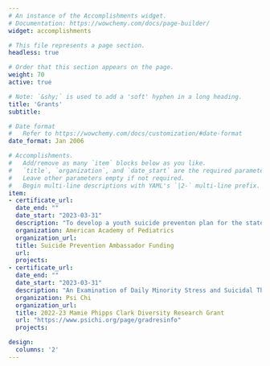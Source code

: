 ```yaml
---
# An instance of the Accomplishments widget.
# Documentation: https://wowchemy.com/docs/page-builder/
widget: accomplishments

# This file represents a page section.
headless: true

# Order that this section appears on the page.
weight: 70
active: true

# Note: `&shy;` is used to add a 'soft' hyphen in a long heading.
title: 'Grants'
subtitle:

# Date format
#   Refer to https://wowchemy.com/docs/customization/#date-format
date_format: Jan 2006

# Accomplishments.
#   Add/remove as many `item` blocks below as you like.
#   `title`, `organization`, and `date_start` are the required parameters.
#   Leave other parameters empty if not required.
#   Begin multi-line descriptions with YAML's `|2-` multi-line prefix.
item:
- certificate_url: 
  date_end: ""
  date_start: "2023-03-31"
  description: "To develop a youth suicide preventon plan for the state of Mississippi"
  organization: American Academy of Pediatrics
  organization_url: 
  title: Suicide Prevention Ambassador Funding
  url:
  projects: 
- certificate_url: 
  date_end: ""
  date_start: "2023-03-31"
  description: "An Examination of Daily Minority Stress and Suicidal Thoughts in Sexual Minority People"
  organization: Psi Chi
  organization_url: 
  title: 2022-23 Mamie Phipps Clark Diversity Research Grant
  url: "https://www.psichi.org/page/gradresinfo"
  projects: 

design:
  columns: '2' 
---
```

